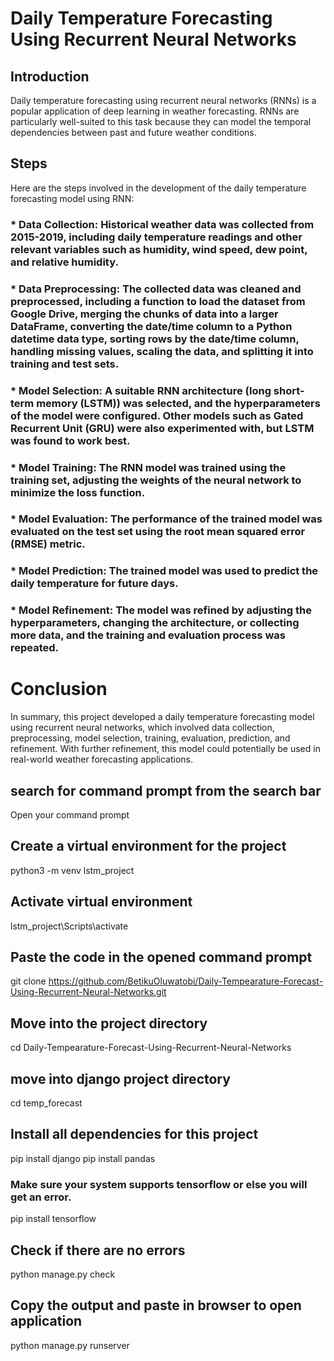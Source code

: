 # Daily Temperature Forecasting Using Recurrent Neural Networks
## Introduction
Daily temperature forecasting using recurrent neural networks (RNNs) is a popular application of deep learning in weather forecasting. RNNs are particularly well-suited to this task because they can model the temporal dependencies between past and future weather conditions.

## Steps
Here are the steps involved in the development of the daily temperature forecasting model using RNN:

### * Data Collection: Historical weather data was collected from 2015-2019, including daily temperature readings and other relevant variables such as humidity, wind speed, dew point, and relative humidity.

### * Data Preprocessing: The collected data was cleaned and preprocessed, including a function to load the dataset from Google Drive, merging the chunks of data into a larger DataFrame, converting the date/time column to a Python datetime data type, sorting rows by the date/time column, handling missing values, scaling the data, and splitting it into training and test sets.

### * Model Selection: A suitable RNN architecture (long short-term memory (LSTM)) was selected, and the hyperparameters of the model were configured. Other models such as Gated Recurrent Unit (GRU) were also experimented with, but LSTM was found to work best.

### * Model Training: The RNN model was trained using the training set, adjusting the weights of the neural network to minimize the loss function.

### * Model Evaluation: The performance of the trained model was evaluated on the test set using the root mean squared error (RMSE) metric.

### * Model Prediction: The trained model was used to predict the daily temperature for future days.

### * Model Refinement: The model was refined by adjusting the hyperparameters, changing the architecture, or collecting more data, and the training and evaluation process was repeated.

# Conclusion
In summary, this project developed a daily temperature forecasting model using recurrent neural networks, which involved data collection, preprocessing, model selection, training, evaluation, prediction, and refinement. With further refinement, this model could potentially be used in real-world weather forecasting applications.

## search for command prompt from the search bar
Open your command prompt 

## Create a virtual environment for the project
python3 -m venv lstm_project

## Activate virtual environment
lstm_project\Scripts\activate

## Paste the code in the opened command prompt
git clone https://github.com/BetikuOluwatobi/Daily-Tempearature-Forecast-Using-Recurrent-Neural-Networks.git 

## Move into the project directory
cd Daily-Tempearature-Forecast-Using-Recurrent-Neural-Networks

## move into django project directory
cd temp_forecast

## Install all dependencies for this project
pip install django
pip install pandas

### Make sure your system supports tensorflow or else you will get an error.
pip install tensorflow

## Check if there are no errors
python manage.py check 

## Copy the output and paste in browser to open application
python manage.py runserver


